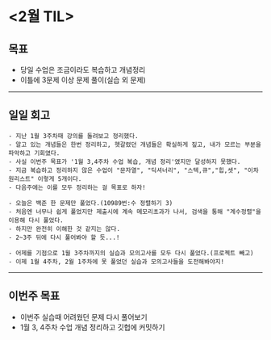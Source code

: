 # <2월 TIL>

## 목표
 - 당일 수업은 조금이라도 복습하고 개념정리
 - 이틀에 3문제 이상 문제 풀이(실습 외 문제)   

---

## 일일 회고
```
- 지난 1월 3주차때 강의를 돌려보고 정리했다.
- 알고 있는 개념들은 한번 정리하고, 헷갈렸던 개념들은 확실하게 짚고, 내가 모르는 부분을 파악하고 기회였다.
- 사실 이번주 목표가 '1월 3,4주차 수업 복습, 개념 정리'였지만 달성하지 못했다.
- 지금 복습하고 정리하지 않은 수업이 "문자열", "딕셔너리", "스텍,큐","힙,셋", "이차원리스트" 이렇게 5개이다.
- 다음주에는 이를 모두 정리하는 걸 목표로 하자!

- 오늘은 백준 한 문제만 풀었다.(10989번:수 정렬하기 3)
- 처음엔 너무나 쉽게 풀었지만 제출시에 계속 메모리초과가 나서, 검색을 통해 "계수정렬"을 이용해 다시 풀었다.
- 하지만 완전히 이해한 것 같지는 않다.
- 2~3주 뒤에 다시 풀어봐야 할 듯...!

- 어제를 기점으로 1월 3주차까지의 실습과 모의고사를 모두 다시 풀었다.(프로젝트 빼고)
- 이제 1월 4주차, 2월 1주차에 못 풀었던 실습과 모의고사들을 도전해봐야지!
```
---

## 이번주 목표
- 이번주 실습때 어려웠던 문제 다시 풀어보기
- 1월 3, 4주차 수업 개념 정리하고 깃헙에 커밋하기